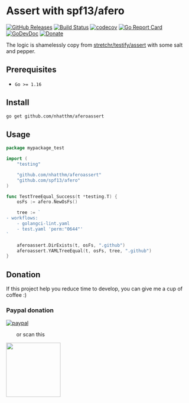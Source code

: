 # Assert with spf13/afero

[![GitHub Releases](https://img.shields.io/github/v/release/nhatthm/aferoassert)](https://github.com/nhatthm/aferoassert/releases/latest)
[![Build Status](https://github.com/nhatthm/aferoassert/actions/workflows/test.yaml/badge.svg)](https://github.com/nhatthm/aferoassert/actions/workflows/test.yaml)
[![codecov](https://codecov.io/gh/nhatthm/aferoassert/branch/master/graph/badge.svg?token=eTdAgDE2vR)](https://codecov.io/gh/nhatthm/aferoassert)
[![Go Report Card](https://goreportcard.com/badge/github.com/nhatthm/aferoassert)](https://goreportcard.com/report/github.com/nhatthm/aferoassert)
[![GoDevDoc](https://img.shields.io/badge/dev-doc-00ADD8?logo=go)](https://pkg.go.dev/github.com/nhatthm/aferoassert)
[![Donate](https://img.shields.io/badge/Donate-PayPal-green.svg)](https://www.paypal.com/donate/?hosted_button_id=PJZSGJN57TDJY)

The logic is shamelessly copy from [stretchr/testify/assert](https://github.com/stretchr/testify/tree/master/assert)
with some salt and pepper.

## Prerequisites

- `Go >= 1.16`

## Install

```bash
go get github.com/nhatthm/aferoassert
```

## Usage

```go
package mypackage_test

import (
	"testing"

	"github.com/nhatthm/aferoassert"
	"github.com/spf13/afero"
)

func TestTreeEqual_Success(t *testing.T) {
	osFs := afero.NewOsFs()

	tree := `
- workflows:
    - golangci-lint.yaml
    - test.yaml 'perm:"0644"'
`

	aferoassert.DirExists(t, osFs, ".github")
	aferoassert.YAMLTreeEqual(t, osFs, tree, ".github")
}
```

## Donation

If this project help you reduce time to develop, you can give me a cup of coffee :)

### Paypal donation

[![paypal](https://www.paypalobjects.com/en_US/i/btn/btn_donateCC_LG.gif)](https://www.paypal.com/donate/?hosted_button_id=PJZSGJN57TDJY)

&nbsp;&nbsp;&nbsp;&nbsp;&nbsp;&nbsp;&nbsp;or scan this

<img src="https://user-images.githubusercontent.com/1154587/113494222-ad8cb200-94e6-11eb-9ef3-eb883ada222a.png" width="147px" />
